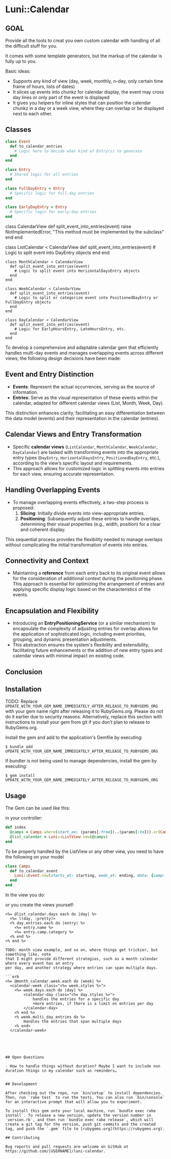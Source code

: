 # Luni::Calendar

## GOAL

Provide all the tools to creat you own custom calendar with handling of all the difficult stuff for you.

It comes with some template generators, but the markup of the calendar is fully up to you.

Basic ideas:

- Supports any kind of view (day, week, monthly, n-day, only certain time frame of hours, lists of dates)
- It slices up events into chunkz for calendar display, the event may cross day lines or only part of the event is displayed
- It gives you helpers for inline styles that can position the calendar chunkz in a day or a week view, where they can overlap or be displayed next to each other.

## Classes

```ruby
class Event
  def to_calendar_entries
    # Logic here to decide what kind of Entry(s) to generate
  end
end

class Entry
  # Shared logic for all entries
end

class FullDayEntry < Entry
  # Specific logic for full-day entries
end

class EarlyDayEntry < Entry
  # Specific logic for early-day entries
end
```

class CalendarView
def split_event_into_entries(event)
raise NotImplementedError, "This method must be implemented by the subclass"
end
end

class ListCalendar < CalendarView
def split_event_into_entries(event) # Logic to split event into DayEntry objects
end
end

```
class MonthCalendar < CalendarView
  def split_event_into_entries(event)
    # Logic to split event into HorizontalDaysEntry objects
  end
end

class WeekCalendar < CalendarView
  def split_event_into_entries(event)
    # Logic to split or categorize event into PositionedDayEntry or FullDayEntry objects
  end
end

class DayCalendar < CalendarView
  def split_event_into_entries(event)
    # Logic for EarlyHoursEntry, LateHoursEntry, etc.
  end
end
```

To develop a comprehensive and adaptable calendar gem that efficiently handles multi-day events and manages overlapping events across different views, the following design decisions have been made:

## Event and Entry Distinction

- **Events**: Represent the actual occurrences, serving as the source of information.
- **Entries**: Serve as the visual representation of these events within the calendar, adapted for different calendar views (List, Month, Week, Day).

This distinction enhances clarity, facilitating an easy differentiation between the data model (events) and their representation in the calendar (entries).

## Calendar Views and Entry Transformation

- Specific **calendar views** (`ListCalendar`, `MonthCalendar`, `WeekCalendar`, `DayCalendar`) are tasked with transforming events into the appropriate entry types (`DayEntry`, `HorizontalDaysEntry`, `PositionedDayEntry`, etc.), according to the view’s specific layout and requirements.
- This approach allows for customized logic in splitting events into entries for each view, ensuring accurate representation.

## Handling Overlapping Events

- To manage overlapping events effectively, a two-step process is proposed:
  1. **Slicing**: Initially divide events into view-appropriate entries.
  2. **Positioning**: Subsequently adjust these entries to handle overlaps, determining their visual properties (e.g., width, position) for a clear and coherent display.

This sequential process provides the flexibility needed to manage overlaps without complicating the initial transformation of events into entries.

## Connectivity and Context

- Maintaining a **reference** from each entry back to its original event allows for the consideration of additional context during the positioning phase. This approach is essential for optimizing the arrangement of entries and applying specific display logic based on the characteristics of the events.

## Encapsulation and Flexibility

- Introducing an **EntryPositioningService** (or a similar mechanism) to encapsulate the complexity of adjusting entries for overlap allows for the application of sophisticated logic, including event priorities, grouping, and dynamic presentation adjustments.
- This abstraction ensures the system's flexibility and extensibility, facilitating future enhancements or the addition of new entry types and calendar views with minimal impact on existing code.

## Conclusion

## Installation

TODO: Replace `UPDATE_WITH_YOUR_GEM_NAME_IMMEDIATELY_AFTER_RELEASE_TO_RUBYGEMS_ORG` with your gem name right after releasing it to RubyGems.org. Please do not do it earlier due to security reasons. Alternatively, replace this section with instructions to install your gem from git if you don't plan to release to RubyGems.org.

Install the gem and add to the application's Gemfile by executing:

    $ bundle add UPDATE_WITH_YOUR_GEM_NAME_IMMEDIATELY_AFTER_RELEASE_TO_RUBYGEMS_ORG

If bundler is not being used to manage dependencies, install the gem by executing:

    $ gem install UPDATE_WITH_YOUR_GEM_NAME_IMMEDIATELY_AFTER_RELEASE_TO_RUBYGEMS_ORG

## Usage

The Gem can be used like this:

in your controller:

```ruby
def index
  @camps = Camps.where(start_on: (params[:from])..(params[:to])).or(Camps.where(end_on: (params[:from])..(params[:to]))
  @list_calendar = Luni::ListView.new(@camps)
end
```

To be properly handled by the ListView or any other view, you need to have the following on your model

```ruby
class Camps
  def to_calendar_event
    Luni::Event.new(starts_at: starting, ends_at: ending, data: {camp: self, name: name})
  end
end
```

In the view you do:

or you create the views yourself:

````erb
<%= @list_calendar.days each do |day| %>
  <%= l(day, :pretty)>
  <% day.entries.each do |entry| %>
    <%= entry.name %>
    <%= entry.camp.category %>
  <% end %>
<% end %>

TODO: month view example, and so on, where things get trickier, but something like, note
that I might provide different strategies, such as a month calendar where every event has an entry
per day, and another strategy where entries can span multiple days.

```erb
<%= @month_calendar.week.each do |week| %>
  <calendar-week class="<%= week.styles %>">
    <%= week.days.each do |day| %>
        <calendar-day class="<%= day.styles %>">
            handles the entries for a specific day
            +more entries, if there is a limit on entries per day
        </calendar-day>
    <% end %>
    <% week.multi_day_entries do %>
        Handles the entries that span multiple days
    <% end>
  </calendar-week>





## Open Questions

- How to handle things without duration? Maybe I want to include non duration things in my calendar such as reminders…


## Development

After checking out the repo, run `bin/setup` to install dependencies. Then, run `rake test` to run the tests. You can also run `bin/console` for an interactive prompt that will allow you to experiment.

To install this gem onto your local machine, run `bundle exec rake install`. To release a new version, update the version number in `version.rb`, and then run `bundle exec rake release`, which will create a git tag for the version, push git commits and the created tag, and push the `.gem` file to [rubygems.org](https://rubygems.org).

## Contributing

Bug reports and pull requests are welcome on GitHub at https://github.com/[USERNAME]/luni-calendar.
````
